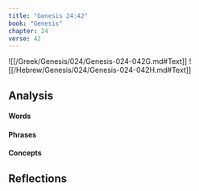 ```yaml
---
title: "Genesis 24:42"
book: "Genesis"
chapter: 24
verse: 42
---
```

![[/Greek/Genesis/024/Genesis-024-042G.md#Text]]
![[/Hebrew/Genesis/024/Genesis-024-042H.md#Text]]

## Analysis

#### Words

#### Phrases

#### Concepts

## Reflections
